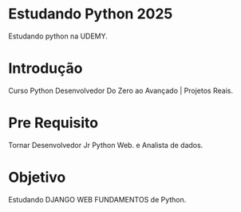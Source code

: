 # Estudando Python 2025
Estudando python na UDEMY.

# Introdução
Curso Python Desenvolvedor Do Zero
ao Avançado | Projetos Reais.

# Pre Requisito
Tornar Desenvolvedor Jr Python Web.
e Analista de dados.

# Objetivo
Estudando DJANGO WEB FUNDAMENTOS de Python.



